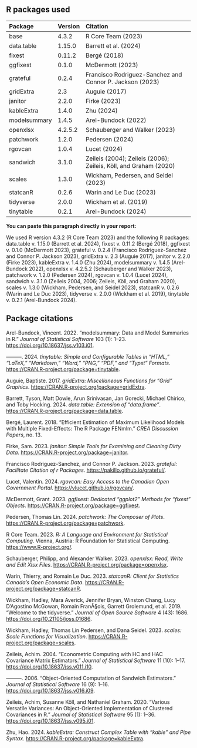 ## R packages used

<table>
<thead>
<tr class="header">
<th style="text-align: left;">Package</th>
<th style="text-align: left;">Version</th>
<th style="text-align: left;">Citation</th>
</tr>
</thead>
<tbody>
<tr class="odd">
<td style="text-align: left;">base</td>
<td style="text-align: left;">4.3.2</td>
<td style="text-align: left;"><span class="citation" data-cites="base">R
Core Team (2023)</span></td>
</tr>
<tr class="even">
<td style="text-align: left;">data.table</td>
<td style="text-align: left;">1.15.0</td>
<td style="text-align: left;"><span class="citation"
data-cites="datatable">Barrett et al. (2024)</span></td>
</tr>
<tr class="odd">
<td style="text-align: left;">fixest</td>
<td style="text-align: left;">0.11.2</td>
<td style="text-align: left;"><span class="citation"
data-cites="fixest">Bergé (2018)</span></td>
</tr>
<tr class="even">
<td style="text-align: left;">ggfixest</td>
<td style="text-align: left;">0.1.0</td>
<td style="text-align: left;"><span class="citation"
data-cites="ggfixest">McDermott (2023)</span></td>
</tr>
<tr class="odd">
<td style="text-align: left;">grateful</td>
<td style="text-align: left;">0.2.4</td>
<td style="text-align: left;"><span class="citation"
data-cites="grateful">Francisco Rodriguez-Sanchez and Connor P. Jackson
(2023)</span></td>
</tr>
<tr class="even">
<td style="text-align: left;">gridExtra</td>
<td style="text-align: left;">2.3</td>
<td style="text-align: left;"><span class="citation"
data-cites="gridExtra">Auguie (2017)</span></td>
</tr>
<tr class="odd">
<td style="text-align: left;">janitor</td>
<td style="text-align: left;">2.2.0</td>
<td style="text-align: left;"><span class="citation"
data-cites="janitor">Firke (2023)</span></td>
</tr>
<tr class="even">
<td style="text-align: left;">kableExtra</td>
<td style="text-align: left;">1.4.0</td>
<td style="text-align: left;"><span class="citation"
data-cites="kableExtra">Zhu (2024)</span></td>
</tr>
<tr class="odd">
<td style="text-align: left;">modelsummary</td>
<td style="text-align: left;">1.4.5</td>
<td style="text-align: left;"><span class="citation"
data-cites="modelsummary">Arel-Bundock (2022)</span></td>
</tr>
<tr class="even">
<td style="text-align: left;">openxlsx</td>
<td style="text-align: left;">4.2.5.2</td>
<td style="text-align: left;"><span class="citation"
data-cites="openxlsx">Schauberger and Walker (2023)</span></td>
</tr>
<tr class="odd">
<td style="text-align: left;">patchwork</td>
<td style="text-align: left;">1.2.0</td>
<td style="text-align: left;"><span class="citation"
data-cites="patchwork">Pedersen (2024)</span></td>
</tr>
<tr class="even">
<td style="text-align: left;">rgovcan</td>
<td style="text-align: left;">1.0.4</td>
<td style="text-align: left;"><span class="citation"
data-cites="rgovcan">Lucet (2024)</span></td>
</tr>
<tr class="odd">
<td style="text-align: left;">sandwich</td>
<td style="text-align: left;">3.1.0</td>
<td style="text-align: left;"><span class="citation"
data-cites="sandwich2004">Zeileis (2004)</span>; <span class="citation"
data-cites="sandwich2006">Zeileis (2006)</span>; <span class="citation"
data-cites="sandwich2020">Zeileis, Köll, and Graham (2020)</span></td>
</tr>
<tr class="even">
<td style="text-align: left;">scales</td>
<td style="text-align: left;">1.3.0</td>
<td style="text-align: left;"><span class="citation"
data-cites="scales">Wickham, Pedersen, and Seidel (2023)</span></td>
</tr>
<tr class="odd">
<td style="text-align: left;">statcanR</td>
<td style="text-align: left;">0.2.6</td>
<td style="text-align: left;"><span class="citation"
data-cites="statcanR">Warin and Le Duc (2023)</span></td>
</tr>
<tr class="even">
<td style="text-align: left;">tidyverse</td>
<td style="text-align: left;">2.0.0</td>
<td style="text-align: left;"><span class="citation"
data-cites="tidyverse">Wickham et al. (2019)</span></td>
</tr>
<tr class="odd">
<td style="text-align: left;">tinytable</td>
<td style="text-align: left;">0.2.1</td>
<td style="text-align: left;"><span class="citation"
data-cites="tinytable">Arel-Bundock (2024)</span></td>
</tr>
</tbody>
</table>

**You can paste this paragraph directly in your report:**

We used R version 4.3.2 (R Core Team 2023) and the following R packages:
data.table v. 1.15.0 (Barrett et al. 2024), fixest v. 0.11.2 (Bergé
2018), ggfixest v. 0.1.0 (McDermott 2023), grateful v. 0.2.4 (Francisco
Rodriguez-Sanchez and Connor P. Jackson 2023), gridExtra v. 2.3 (Auguie
2017), janitor v. 2.2.0 (Firke 2023), kableExtra v. 1.4.0 (Zhu 2024),
modelsummary v. 1.4.5 (Arel-Bundock 2022), openxlsx v. 4.2.5.2
(Schauberger and Walker 2023), patchwork v. 1.2.0 (Pedersen 2024),
rgovcan v. 1.0.4 (Lucet 2024), sandwich v. 3.1.0 (Zeileis 2004, 2006;
Zeileis, Köll, and Graham 2020), scales v. 1.3.0 (Wickham, Pedersen, and
Seidel 2023), statcanR v. 0.2.6 (Warin and Le Duc 2023), tidyverse v.
2.0.0 (Wickham et al. 2019), tinytable v. 0.2.1 (Arel-Bundock 2024).

## Package citations

Arel-Bundock, Vincent. 2022. “<span class="nocase">modelsummary</span>:
Data and Model Summaries in R.” *Journal of Statistical Software* 103
(1): 1–23. <https://doi.org/10.18637/jss.v103.i01>.

———. 2024. *<span class="nocase">tinytable</span>: Simple and
Configurable Tables in “HTML,” “LaTeX,” “Markdown,” “Word,” “PNG,”
“PDF,” and “Typst” Formats*.
<https://CRAN.R-project.org/package=tinytable>.

Auguie, Baptiste. 2017. *<span class="nocase">gridExtra</span>:
Miscellaneous Functions for “Grid” Graphics*.
<https://CRAN.R-project.org/package=gridExtra>.

Barrett, Tyson, Matt Dowle, Arun Srinivasan, Jan Gorecki, Michael
Chirico, and Toby Hocking. 2024.
*<span class="nocase">data.table</span>: Extension of
“<span class="nocase">data.frame</span>”*.
<https://CRAN.R-project.org/package=data.table>.

Bergé, Laurent. 2018. “Efficient Estimation of Maximum Likelihood Models
with Multiple Fixed-Effects: The R Package FENmlm.” *CREA Discussion
Papers*, no. 13.

Firke, Sam. 2023. *<span class="nocase">janitor</span>: Simple Tools for
Examining and Cleaning Dirty Data*.
<https://CRAN.R-project.org/package=janitor>.

Francisco Rodriguez-Sanchez, and Connor P. Jackson. 2023.
*<span class="nocase">grateful</span>: Facilitate Citation of r
Packages*. <https://pakillo.github.io/grateful/>.

Lucet, Valentin. 2024. *<span class="nocase">rgovcan</span>: Easy Access
to the Canadian Open Government Portal*.
<https://vlucet.github.io/rgovcan/>.

McDermott, Grant. 2023. *<span class="nocase">ggfixest</span>: Dedicated
“<span class="nocase">ggplot2</span>” Methods for
“<span class="nocase">fixest</span>” Objects*.
<https://CRAN.R-project.org/package=ggfixest>.

Pedersen, Thomas Lin. 2024. *<span class="nocase">patchwork</span>: The
Composer of Plots*. <https://CRAN.R-project.org/package=patchwork>.

R Core Team. 2023. *R: A Language and Environment for Statistical
Computing*. Vienna, Austria: R Foundation for Statistical Computing.
<https://www.R-project.org/>.

Schauberger, Philipp, and Alexander Walker. 2023.
*<span class="nocase">openxlsx</span>: Read, Write and Edit Xlsx Files*.
<https://CRAN.R-project.org/package=openxlsx>.

Warin, Thierry, and Romain Le Duc. 2023.
*<span class="nocase">statcanR</span>: Client for Statistics Canada’s
Open Economic Data*. <https://CRAN.R-project.org/package=statcanR>.

Wickham, Hadley, Mara Averick, Jennifer Bryan, Winston Chang, Lucy
D’Agostino McGowan, Romain FranÃ§ois, Garrett Grolemund, et al. 2019.
“Welcome to the <span class="nocase">tidyverse</span>.” *Journal of Open
Source Software* 4 (43): 1686. <https://doi.org/10.21105/joss.01686>.

Wickham, Hadley, Thomas Lin Pedersen, and Dana Seidel. 2023.
*<span class="nocase">scales</span>: Scale Functions for Visualization*.
<https://CRAN.R-project.org/package=scales>.

Zeileis, Achim. 2004. “Econometric Computing with HC and HAC Covariance
Matrix Estimators.” *Journal of Statistical Software* 11 (10): 1–17.
<https://doi.org/10.18637/jss.v011.i10>.

———. 2006. “Object-Oriented Computation of Sandwich Estimators.”
*Journal of Statistical Software* 16 (9): 1–16.
<https://doi.org/10.18637/jss.v016.i09>.

Zeileis, Achim, Susanne Köll, and Nathaniel Graham. 2020. “Various
Versatile Variances: An Object-Oriented Implementation of Clustered
Covariances in R.” *Journal of Statistical Software* 95 (1): 1–36.
<https://doi.org/10.18637/jss.v095.i01>.

Zhu, Hao. 2024. *<span class="nocase">kableExtra</span>: Construct
Complex Table with “<span class="nocase">kable</span>” and Pipe Syntax*.
<https://CRAN.R-project.org/package=kableExtra>.
